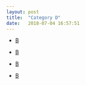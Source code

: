 ```yaml
---
layout: post
title:  "Category D"
date:   2018-07-04 16:57:51
---
```


<ul class="posts">
    <li itemscope itemtype="http://schema.org/BlogPosting">
      <a href="#">
        <div class="p-wrap">
          <article class="inner">
            <p>B</p>
          </article>
        </div>
      </a>
    </li>
    <li itemscope itemtype="http://schema.org/BlogPosting">
      <a href="#">
        <div class="p-wrap">
          <article class="inner">
            <p>B</p>
          </article>
        </div>
      </a>
    </li>
    <li itemscope itemtype="http://schema.org/BlogPosting">
      <a href="#">
        <div class="p-wrap">
          <article class="inner">
            <p>B</p>
          </article>
        </div>
      </a>
    </li>
    <li itemscope itemtype="http://schema.org/BlogPosting">
      <a href="#">
        <div class="p-wrap">
          <article class="inner">
            <p>B</p>
          </article>
        </div>
      </a>
    </li>
  </ul>